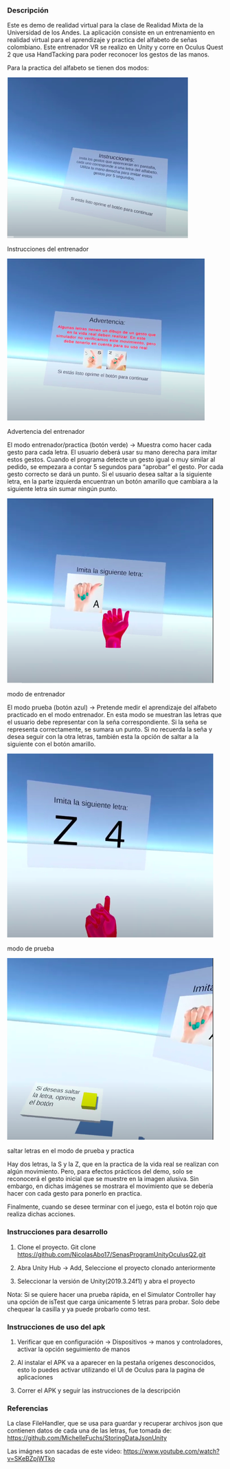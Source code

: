 

### Descripción
Este es demo de realidad virtual para la clase de Realidad Mixta de la Universidad de los Andes.  La aplicación consiste en un entrenamiento en realidad virtual para el aprendizaje y practica  del alfabeto de señas colombiano. Este entrenador VR se  realizo en Unity y corre en Oculus Quest 2 que usa HandTacking para poder reconocer los gestos de las manos.

Para la practica del alfabeto se tienen dos modos: 

![Instrucciones del entrenador](https://github.com/NicolasAbo17/SenasProgramUnityOculusQ2/blob/master/instrucciones.png)

Instrucciones del entrenador

![Advertencia del entrenador](https://github.com/NicolasAbo17/SenasProgramUnityOculusQ2/blob/master/advertencia.png)

Advertencia del entrenador

El modo entrenador/practica (botón verde) -> Muestra como hacer cada gesto para cada letra. El usuario deberá usar su mano derecha para imitar estos gestos. Cuando el programa detecte un gesto igual o muy similar al pedido, se empezara a contar 5 segundos para “aprobar” el gesto. Por cada gesto correcto se dará un punto. Si el usuario desea saltar a la siguiente letra, en la parte izquierda encuentran un botón amarillo que cambiara a la siguiente letra sin sumar ningún punto.

![modo de entrenador](https://github.com/NicolasAbo17/SenasProgramUnityOculusQ2/blob/master/entrenamiento.png)

modo de entrenador

El modo prueba (botón azul) -> Pretende medir el aprendizaje del alfabeto practicado en el modo entrenador. En esta modo se muestran las letras que el usuario debe representar con la seña correspondiente. Si la seña se representa correctamente, se sumara un punto. Si no recuerda la seña y desea seguir con la otra letras, también esta la opción de saltar a la siguiente con el botón amarillo. 

![modo de prueba](https://github.com/NicolasAbo17/SenasProgramUnityOculusQ2/blob/master/practica.png)

modo de prueba

![saltar letras en el modo de prueba y practica](https://github.com/NicolasAbo17/SenasProgramUnityOculusQ2/blob/master/saltar.png)

saltar letras en el modo de prueba y practica

Hay dos letras, la S y la Z, que en la practica de la vida real se realizan con algún movimiento. Pero, para efectos prácticos del demo, solo se reconocerá el gesto inicial que se muestre en la imagen alusiva. Sin embargo, en dichas imágenes se mostrara el movimiento que se debería hacer con cada gesto para ponerlo en practica.

Finalmente, cuando se desee terminar con el juego, esta el botón rojo que realiza dichas acciones. 

### Instrucciones para desarrollo
1.	Clone el proyecto.  Git clone https://github.com/NicolasAbo17/SenasProgramUnityOculusQ2.git

2.	Abra Unity Hub -> Add, Seleccione el proyecto clonado anteriormente

3.	Seleccionar la versión de Unity(2019.3.24f1) y abra el proyecto 

Nota: Si se quiere hacer una prueba rápida, en el Simulator Controller hay una opción de isTest que carga únicamente 5 letras para probar. Solo debe chequear la casilla y ya puede probarlo como test. 

### Instrucciones de uso del apk
1.	Verificar que en configuración -> Dispositivos -> manos y controladores,  activar la opción seguimiento de manos 

2.	Al instalar el APK va a aparecer en la pestaña orígenes desconocidos, esto lo puedes activar utilizando el UI de Oculus para la pagina de aplicaciones 

3.	Correr el APK y seguir las instrucciones de la descripción 

### Referencias
La clase FileHandler, que se usa para guardar y recuperar archivos json que contienen datos de cada una de las letras, fue tomada de: https://github.com/MichelleFuchs/StoringDataJsonUnity 

Las imágnes son sacadas de este video: https://www.youtube.com/watch?v=SKeBZpjWTko
